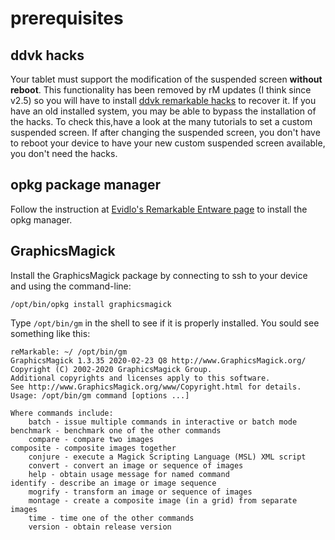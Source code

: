 # prerequisites

## ddvk hacks

Your tablet must support the modification of the suspended screen **without reboot**. This functionality has been removed by rM updates (I think since v2.5) so you will have to install [ddvk remarkable hacks](https://github.com/ddvk/remarkable-hacks) to recover it. If you have an old installed system, you may be able to bypass the installation of the hacks. To check this,have a look at the many tutorials to set a custom suspended screen. If after changing the suspended screen, you don't have to reboot your device to have your new custom suspended screen available, you don't need the hacks. 

## opkg package manager

Follow the instruction at [Evidlo's Remarkable Entware page](https://github.com/Evidlo/remarkable_entware ) to install the opkg manager.


## GraphicsMagick

Install the GraphicsMagick package by connecting to ssh to your device and using the command-line:

    /opt/bin/opkg install graphicsmagick

Type  `/opt/bin/gm` in the shell to see if it is properly installed. You sould see something like this:

    reMarkable: ~/ /opt/bin/gm
    GraphicsMagick 1.3.35 2020-02-23 Q8 http://www.GraphicsMagick.org/
    Copyright (C) 2002-2020 GraphicsMagick Group.
    Additional copyrights and licenses apply to this software.
    See http://www.GraphicsMagick.org/www/Copyright.html for details.
    Usage: /opt/bin/gm command [options ...]

    Where commands include:
        batch - issue multiple commands in interactive or batch mode
    benchmark - benchmark one of the other commands
        compare - compare two images
    composite - composite images together
        conjure - execute a Magick Scripting Language (MSL) XML script
        convert - convert an image or sequence of images
        help - obtain usage message for named command
    identify - describe an image or image sequence
        mogrify - transform an image or sequence of images
        montage - create a composite image (in a grid) from separate images
        time - time one of the other commands
        version - obtain release version
